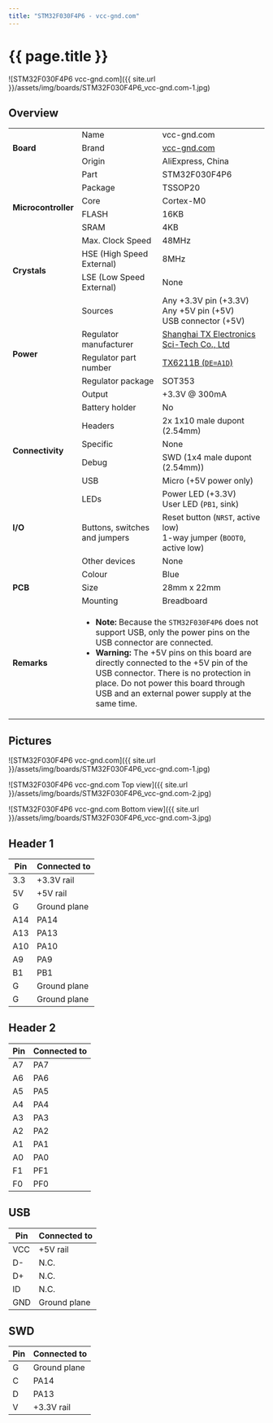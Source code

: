 ```yaml
---
title: "STM32F030F4P6 - vcc-gnd.com"
---
```


# {{ page.title }}

![STM32F030F4P6 vcc-gnd.com]({{ site.url }}/assets/img/boards/STM32F030F4P6_vcc-gnd.com-1.jpg)

## Overview

<table>
    <tr>
        <td rowspan="3"><b>Board</b></td>
        <td>Name</td>
        <td>vcc-gnd.com</td>
    </tr>
    <tr>
        <td>Brand</td>
        <td><a href="https://vcc-gnd.world.taobao.com/">vcc-gnd.com</a></td>
    </tr>
    <tr>
        <td>Origin</td>
        <td>AliExpress, China</td>
    </tr>
    <tr>
        <td rowspan="6"><b>Microcontroller</b></td>
        <td>Part</td>
        <td>STM32F030F4P6</td>
    </tr>
    <tr>
        <td>Package</td>
        <td>TSSOP20</td>
    </tr>
    <tr>
        <td>Core</td>
        <td>Cortex-M0</td>
    </tr>
    <tr>
        <td>FLASH</td>
        <td>16KB</td>
    </tr>
    <tr>
        <td>SRAM</td>
        <td>4KB</td>
    </tr>
    <tr>
        <td>Max. Clock Speed</td>
        <td>48MHz</td>
    </tr>
    <tr>
        <td rowspan="2"><b>Crystals</b></td>
        <td>HSE (High Speed External)</td>
        <td>8MHz</td>
    </tr>
    <tr>
        <td>LSE (Low Speed External)</td>
        <td>None</td>
    </tr>
    <tr>
        <td rowspan="6"><b>Power</b></td>
        <td>Sources</td>
        <td>Any +3.3V pin (+3.3V)<br>Any +5V pin (+5V)<br>USB connector (+5V)</td>
    </tr>
    <tr>
        <td>Regulator manufacturer</td>
        <td><a href="http://txsemi.com/">Shanghai TX Electronics Sci-Tech Co., Ltd</a></td>
    </tr>
    <tr>
        <td>Regulator part number</td>
        <td><a href="http://www.txsemi.com/Upload/TX6211B_V12-11264794020.pdf">TX6211B (<code>DE=A1D</code>)</a></td>
    </tr>
    <tr>
        <td>Regulator package</td>
        <td>SOT353</td>
    </tr>
    <tr>
        <td>Output</td>
        <td>+3.3V @ 300mA</td>
    </tr>
    <tr>
        <td>Battery holder</td>
        <td>No</td>
    </tr>
    <tr>
        <td rowspan="4"><b>Connectivity</b></td>
        <td>Headers</td>
        <td>2x 1x10 male dupont (2.54mm)</td>
    </tr>
    <tr>
        <td>Specific</td>
        <td>None</td>
    </tr>
    <tr>
        <td>Debug</td>
        <td>SWD (1x4 male dupont (2.54mm))</td>
    </tr>
    <tr>
        <td>USB</td>
        <td>Micro (+5V power only)</td>
    </tr>
    <tr>
        <td rowspan="3"><b>I/O</b></td>
        <td>LEDs</td>
        <td>Power LED (+3.3V)<br>User LED (<code>PB1</code>, sink)</td>
    </tr>
    <tr>
        <td>Buttons, switches and jumpers</td>
        <td>Reset button (<code>NRST</code>, active low)<br>1-way jumper (<code>BOOT0</code>, active low)</td>
    </tr>
    <tr>
        <td>Other devices</td>
        <td>None</td>
    </tr>
    <tr>
        <td rowspan="3"><b>PCB</b></td>
        <td>Colour</td>
        <td>Blue</td>
    </tr>
    <tr>
        <td>Size</td>
        <td>28mm x 22mm</td>
    </tr>
    <tr>
        <td>Mounting</td>
        <td>Breadboard</td>
    </tr>
    <tr>
        <td><b>Remarks</b></td>
        <td colspan="2">
            <ul>
                <li><b>Note:</b> Because the <code>STM32F030F4P6</code> does not support USB, only the power pins on the USB connector are connected.</li>
                <li><b>Warning:</b> The +5V pins on this board are directly connected to the +5V pin of the USB connector. There is no protection in place. Do not power this board through USB and an external power supply at the same time.</li>
            </ul>
        </td>
    </tr>
</table>

## Pictures

![STM32F030F4P6 vcc-gnd.com]({{ site.url }}/assets/img/boards/STM32F030F4P6_vcc-gnd.com-1.jpg)

![STM32F030F4P6 vcc-gnd.com Top view]({{ site.url }}/assets/img/boards/STM32F030F4P6_vcc-gnd.com-2.jpg)

![STM32F030F4P6 vcc-gnd.com Bottom view]({{ site.url }}/assets/img/boards/STM32F030F4P6_vcc-gnd.com-3.jpg)

## Header 1

| Pin   | Connected to |
| ----- | ------------ |
| 3.3   | +3.3V rail   |
| 5V    | +5V rail     |
| G     | Ground plane |
| A14   | PA14         |
| A13   | PA13         |
| A10   | PA10         |
| A9    | PA9          |
| B1    | PB1          |
| G     | Ground plane |
| G     | Ground plane |

## Header 2

| Pin   | Connected to |
| ----- | ------------ |
| A7    | PA7          |
| A6    | PA6          |
| A5    | PA5          |
| A4    | PA4          |
| A3    | PA3          |
| A2    | PA2          |
| A1    | PA1          |
| A0    | PA0          |
| F1    | PF1          |
| F0    | PF0          |

## USB

| Pin   | Connected to |
| ----- | ------------ |
| VCC   | +5V rail     |
| D-    | N.C.         |
| D+    | N.C.         |
| ID    | N.C.         |
| GND   | Ground plane |

## SWD

| Pin   | Connected to |
| ----- | ------------ |
| G     | Ground plane |
| C     | PA14         |
| D     | PA13         |
| V     | +3.3V rail   |
